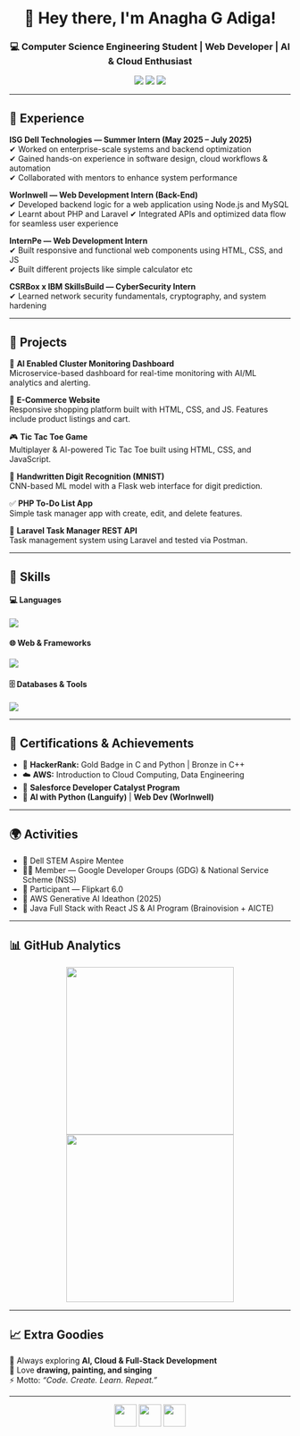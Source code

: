 <h1 align="center">👋 Hey there, I'm Anagha G Adiga!</h1>
<h3 align="center">💻 Computer Science Engineering Student | Web Developer | AI & Cloud Enthusiast</h3>

<p align="center">
  <a href="mailto:anaghagadiga2004@gmail.com"><img src="https://img.shields.io/badge/-Email-D14836?style=flat&logo=gmail&logoColor=white"></a>
  <a href="https://www.linkedin.com/in/anagha-g-adiga-577567259"><img src="https://img.shields.io/badge/-LinkedIn-0077B5?style=flat&logo=linkedin&logoColor=white"></a>
  <a href="https://github.com/AnaghaGAdiga"><img src="https://img.shields.io/badge/-GitHub-181717?style=flat&logo=github&logoColor=white"></a>
</p>

---

## 💼 Experience

**ISG Dell Technologies — Summer Intern (May 2025 – July 2025)**  
✔ Worked on enterprise-scale systems and backend optimization  
✔ Gained hands-on experience in software design, cloud workflows & automation  
✔ Collaborated with mentors to enhance system performance  

**WorInwell — Web Development Intern (Back-End)**  
✔ Developed backend logic for a web application using Node.js and MySQL  
✔ Learnt about PHP and Laravel
✔ Integrated APIs and optimized data flow for seamless user experience  

**InternPe — Web Development Intern**  
✔ Built responsive and functional web components using HTML, CSS, and JS  
✔ Built different projects like simple calculator etc

**CSRBox x IBM SkillsBuild — CyberSecurity Intern**  
✔ Learned network security fundamentals, cryptography, and system hardening  

---

## 🚀 Projects

🍔 **AI Enabled Cluster Monitoring Dashboard**  
Microservice-based dashboard for real-time monitoring with AI/ML analytics and alerting.

🛒 **E-Commerce Website**  
Responsive shopping platform built with HTML, CSS, and JS. Features include product listings and cart.

🎮 **Tic Tac Toe Game**  
Multiplayer & AI-powered Tic Tac Toe built using HTML, CSS, and JavaScript.

🧠 **Handwritten Digit Recognition (MNIST)**  
CNN-based ML model with a Flask web interface for digit prediction.

✅ **PHP To-Do List App**  
Simple task manager app with create, edit, and delete features.

🧩 **Laravel Task Manager REST API**  
Task management system using Laravel and tested via Postman.

---

## 🧠 Skills

#### 💻 Languages
<p align="left">
  <img src="https://skillicons.dev/icons?i=c,cpp,java,python,js,php,html,css,sql" />
</p>

#### 🌐 Web & Frameworks
<p align="left">
  <img src="https://skillicons.dev/icons?i=react,nodejs,spring,bootstrap,vite" />
</p>

#### 🗄️ Databases & Tools
<p align="left">
  <img src="https://skillicons.dev/icons?i=mysql,mongodb,postgres,docker,git,github" />
</p>

---

## 🏅 Certifications & Achievements
- 🥇 **HackerRank:** Gold Badge in C and Python | Bronze in C++  
- ☁️ **AWS:** Introduction to Cloud Computing, Data Engineering  
- 💬 **Salesforce Developer Catalyst Program**  
- 🧠 **AI with Python (Languify)** | **Web Dev (WorInwell)**  

---

## 🌍 Activities
- 💫 Dell STEM Aspire Mentee  
- 👩‍💻 Member — Google Developer Groups (GDG) & National Service Scheme (NSS)  
- 🚀 Participant — Flipkart <Girls Wanna Code/> 6.0  
- 🤖 AWS Generative AI Ideathon (2025)  
- 🧩 Java Full Stack with React JS & AI Program (Brainovision + AICTE)  

---

## 📊 GitHub Analytics

<p align="center">
  <img src="https://github-readme-stats.vercel.app/api?username=AnaghaGAdiga&show_icons=true&theme=radical" width="300" />
  <img src="https://github-readme-stats.vercel.app/api/top-langs/?username=AnaghaGAdiga&layout=compact&theme=radical" width="300" />
</p>

---

## 📈 Extra Goodies

🌱 Always exploring **AI, Cloud & Full-Stack Development**  
🎨 Love **drawing, painting, and singing**  
⚡ Motto: *“Code. Create. Learn. Repeat.”*

---

<p align="center">
  <a href="mailto:anaghagadiga2004@gmail.com"><img src="https://img.icons8.com/color/48/gmail-new.png" width="40"/></a>
  <a href="https://www.linkedin.com/in/anagha-g-adiga-577567259"><img src="https://img.icons8.com/color/48/linkedin.png" width="40"/></a>
  <a href="https://github.com/AnaghaGAdiga"><img src="https://img.icons8.com/ios-filled/50/ffffff/github.png" width="40"/></a>
</p>

